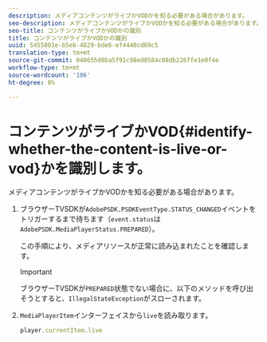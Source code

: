 ```yaml
---
description: メディアコンテンツがライブかVODかを知る必要がある場合があります。
seo-description: メディアコンテンツがライブかVODかを知る必要がある場合があります。
seo-title: コンテンツがライブかVODかの識別
title: コンテンツがライブかVODかの識別
uuid: 5455801e-b5eb-4829-bde6-ef4440cd69c5
translation-type: tm+mt
source-git-commit: 040655d8ba5f91c98ed0584c08db226ffe1e0f4e
workflow-type: tm+mt
source-wordcount: '106'
ht-degree: 0%

---
```



# コンテンツがライブかVOD{#identify-whether-the-content-is-live-or-vod}かを識別します。

メディアコンテンツがライブかVODかを知る必要がある場合があります。

1. ブラウザーTVSDKが`AdobePSDK.PSDKEventType.STATUS_CHANGED`イベントをトリガーするまで待ちます（`event.status`は`AdobePSDK.MediaPlayerStatus.PREPARED`）。

   この手順により、メディアリソースが正常に読み込まれたことを確認します。

   >[!IMPORTANT]
   >
   >ブラウザーTVSDKが`PREPARED`状態でない場合に、以下のメソッドを呼び出そうとすると、`IllegalStateException`がスローされます。

1. `MediaPlayerItem`インターフェイスから`live`を読み取ります。

   ```js
   player.currentItem.live
   ```

